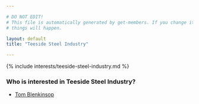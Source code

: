 ```yaml
---

# DO NOT EDIT!
# This file is automatically generated by get-members. If you change it, bad
# things will happen.

layout: default
title: "Teeside Steel Industry"

---
```


{% include interests/teeside-steel-industry.md %}

### Who is interested in Teeside Steel Industry?


* [Tom Blenkinsop](/members/tom-blenkinsop.html)
